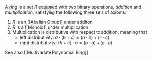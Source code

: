 A *ring* is a set $R$ equipped with two binary operations, *addition* and *multiplication*, satisfying the following three sets of axioms:
1. $R$ is an [[Abelian Group]] under additon
2. $R$ is a [[Monoid]] under multiplication
3. Multiplication is distributive with respect to addition, meaning that
	- left distributivity: $a \cdot (b + c) = (a \cdot b) + (a \cdot c)$ 
	- right distributivity: $(b + c) \cdot  a = (b \cdot a) + (c \cdot a)$

See also [[Multivariate Polynomial Ring]]
